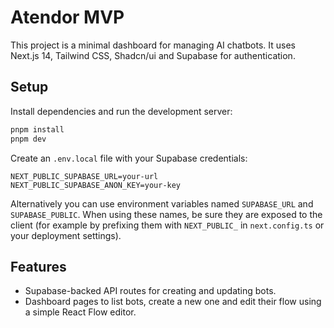 # Atendor MVP

This project is a minimal dashboard for managing AI chatbots. It uses Next.js 14, Tailwind CSS, Shadcn/ui and Supabase for authentication.

## Setup

Install dependencies and run the development server:

```bash
pnpm install
pnpm dev
```

Create an `.env.local` file with your Supabase credentials:

```
NEXT_PUBLIC_SUPABASE_URL=your-url
NEXT_PUBLIC_SUPABASE_ANON_KEY=your-key
```

Alternatively you can use environment variables named `SUPABASE_URL` and
`SUPABASE_PUBLIC`. When using these names, be sure they are exposed to the client
(for example by prefixing them with `NEXT_PUBLIC_` in `next.config.ts` or your
deployment settings).

## Features

- Supabase-backed API routes for creating and updating bots.
- Dashboard pages to list bots, create a new one and edit their flow using a simple React Flow editor.

